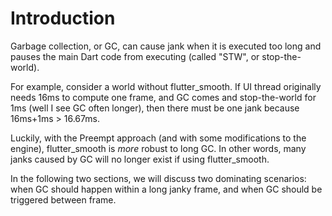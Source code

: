 # Introduction

Garbage collection, or GC, can cause jank when it is executed too long and pauses the main Dart code from executing (called "STW", or stop-the-world).

For example, consider a world without flutter_smooth. If UI thread originally needs 16ms to compute one frame, and GC comes and stop-the-world for 1ms (well I see GC often longer), then there must be one jank because 16ms+1ms > 16.67ms.

Luckily, with the Preempt approach (and with some modifications to the engine), flutter_smooth is *more* robust to long GC. In other words, many janks caused by GC will no longer exist if using flutter_smooth.

In the following two sections, we will discuss two dominating scenarios: when GC should happen within a long janky frame, and when GC should be triggered between frame.